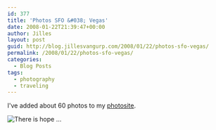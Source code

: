 ```yaml
---
id: 377
title: 'Photos SFO &#038; Vegas'
date: 2008-01-22T21:39:47+00:00
author: Jilles
layout: post
guid: http://blog.jillesvangurp.com/2008/01/22/photos-sfo-vegas/
permalink: /2008/01/22/photos-sfo-vegas/
categories:
  - Blog Posts
tags:
  - photography
  - traveling
---
```

I've added about 60 photos to my <a href="http://photos.jillesvangurp.com/Album/2008/San%20Francisco%20and%20Las%20Vegas/index.html">photosite</a>.

<img src="http://photos.jillesvangurp.com/Album/2008/San%20Francisco%20and%20Las%20Vegas/slides/IMG_2826.jpg" alt="There is hope ..." />